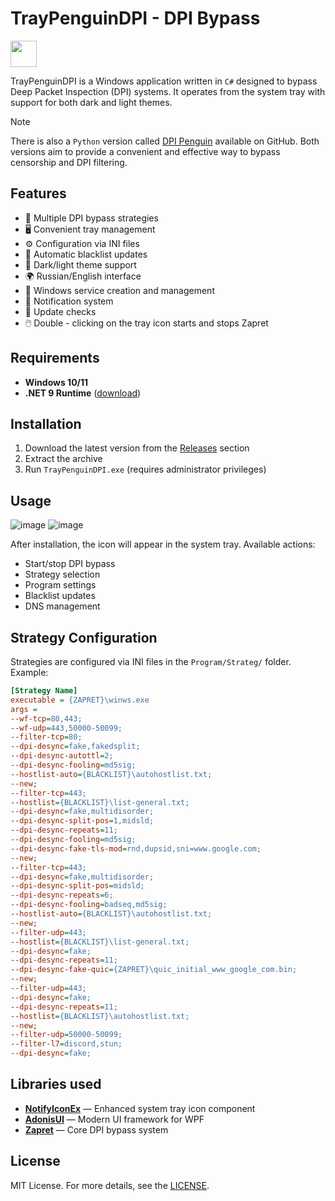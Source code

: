 # TrayPenguinDPI - DPI Bypass

<img src="https://raw.githubusercontent.com/zhivem/TrayPenguinDPI/master/penguin.ico" width="42">

TrayPenguinDPI is a Windows application written in `C#` designed to bypass Deep Packet Inspection (DPI) systems. It operates from the system tray with support for both dark and light themes.

> [!NOTE]
> There is also a `Python` version called [DPI Penguin](https://github.com/zhivem/DPI-Penguin) available on GitHub. Both versions aim to provide a convenient and effective way to bypass censorship and DPI filtering.

## Features

- 🚀 Multiple DPI bypass strategies
- 🖥️ Convenient tray management
- ⚙️ Configuration via INI files
- 🔄 Automatic blacklist updates
- 🌙 Dark/light theme support
- 🌍 Russian/English interface
- 🔧 Windows service creation and management
- 🔔 Notification system
- 🔄 Update checks
- 🖱️ Double - clicking on the tray icon starts and stops Zapret

## Requirements

- **Windows 10/11**
- **.NET 9 Runtime** ([download](https://dotnet.microsoft.com/en-us/download))

## Installation

1. Download the latest version from the [Releases](https://github.com/zhivem/TrayPenguinDPI/releases) section
2. Extract the archive
3. Run `TrayPenguinDPI.exe` (requires administrator privileges)

## Usage
![image](https://github.com/user-attachments/assets/44c8f10a-fcc3-4eeb-b698-6fb1a7762382)
![image](https://github.com/user-attachments/assets/5ec81eae-3979-4e2d-986e-31b9aaa230bf)

After installation, the icon will appear in the system tray. Available actions:

- Start/stop DPI bypass
- Strategy selection
- Program settings
- Blacklist updates
- DNS management

## Strategy Configuration

Strategies are configured via INI files in the `Program/Strateg/` folder. Example:

```ini
[Strategy Name]
executable = {ZAPRET}\winws.exe
args = 
--wf-tcp=80,443;
--wf-udp=443,50000-50099;
--filter-tcp=80;
--dpi-desync=fake,fakedsplit;
--dpi-desync-autottl=2;
--dpi-desync-fooling=md5sig;
--hostlist-auto={BLACKLIST}\autohostlist.txt;
--new;
--filter-tcp=443;
--hostlist={BLACKLIST}\list-general.txt;
--dpi-desync=fake,multidisorder;
--dpi-desync-split-pos=1,midsld;
--dpi-desync-repeats=11;
--dpi-desync-fooling=md5sig;
--dpi-desync-fake-tls-mod=rnd,dupsid,sni=www.google.com;
--new;
--filter-tcp=443;
--dpi-desync=fake,multidisorder;
--dpi-desync-split-pos=midsld;
--dpi-desync-repeats=6;
--dpi-desync-fooling=badseq,md5sig;
--hostlist-auto={BLACKLIST}\autohostlist.txt;
--new;
--filter-udp=443;
--hostlist={BLACKLIST}\list-general.txt;
--dpi-desync=fake;
--dpi-desync-repeats=11;
--dpi-desync-fake-quic={ZAPRET}\quic_initial_www_google_com.bin;
--new;
--filter-udp=443;
--dpi-desync=fake;
--dpi-desync-repeats=11;
--hostlist={BLACKLIST}\autohostlist.txt;
--new;
--filter-udp=50000-50099;
--filter-l7=discord,stun;
--dpi-desync=fake;
```

## Libraries used

- **[NotifyIconEx](https://github.com/lemutec/NotifyIconEx)** —  Enhanced system tray icon component 
- **[AdonisUI](https://github.com/benruehl/adonis-ui)** —  Modern UI framework for WPF
- **[Zapret](https://github.com/bol-van/zapret)** — Core DPI bypass system

## License

MIT License. For more details, see the [LICENSE](https://raw.githubusercontent.com/zhivem/TrayPenguinDPI/refs/heads/master/LICENSE.txt).
